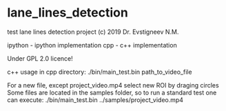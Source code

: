 # lane_lines_detection
test lane lines detection project
(c) 2019 Dr. Evstigneev N.M.

ipython - ipython implementation
cpp - c++ implementation

Under GPL 2.0 licence!

c++ usage in cpp directory:
./bin/main_test.bin path_to_video_file

For a new file, except project_video.mp4 select new ROI by draging circles
Some files are located in the samples folder, so to run a standard test one can execute:
./bin/main_test.bin ../samples/project_video.mp4
